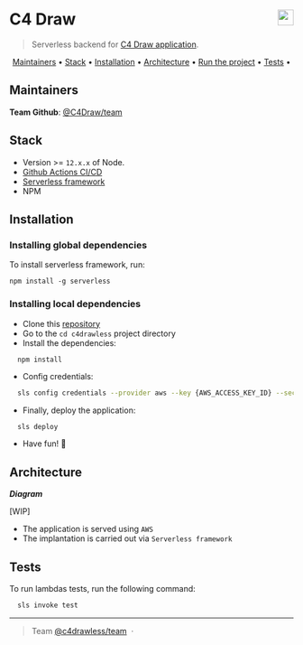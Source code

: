<h1 align="left">
  C4 Draw
  <img align="right" height="28px" src="https://avatars0.githubusercontent.com/u/44036562?s=200&v=4"/>
</h1>

> Serverless backend for [C4 Draw application](https://github.com/c4draw/c4drawing).

<p align="center">
  <a href="#maintainers">Maintainers</a> •
  <a href="#stack">Stack</a> •
  <a href="#installation">Installation</a> •
  <a href="#architecture">Architecture</a> •
  <a href="#run-the-project">Run the project</a> •
  <a href="#tests">Tests</a> •
</p>

## Maintainers

**Team Github**: [@C4Draw/team](https://github.com/orgs/c4draw/people)

## Stack

- Version >= `12.x.x` of Node.
- [Github Actions CI/CD](https://github.com/features/actions)
- [Serverless framework](https://www.serverless.com/)
- NPM

## Installation

### Installing global dependencies

To install serverless framework, run:
```
npm install -g serverless
```
### Installing local dependencies

- Clone this [repository](https://github.com/thalees/c4drawless/)
- Go to the `cd c4drawless` project directory
- Install the dependencies:

```sh
  npm install
```
- Config credentials:

```sh
  sls config credentials --provider aws --key {AWS_ACCESS_KEY_ID} --secret {AWS_SECRET_ACCESS_KEY}
```
- Finally, deploy the application:
```
  sls deploy
```
- Have fun! :tada:

## Architecture

**_Diagram_**

[WIP]

- The application is served using `AWS`
- The implantation is carried out via `Serverless framework`

## Tests

To run lambdas tests, run the following command:

```sh
  sls invoke test
```
---

> Team [@c4drawless/team](https://github.com/orgs/c4draw/people) &nbsp;&middot;&nbsp;
